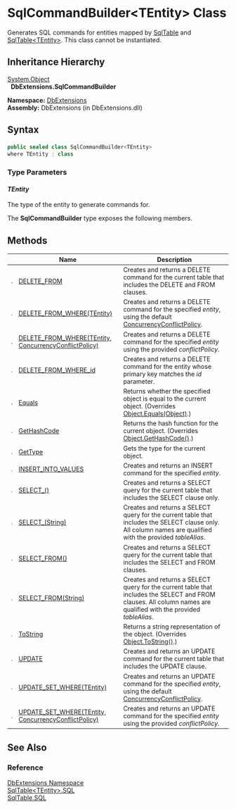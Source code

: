 SqlCommandBuilder&lt;TEntity> Class
===================================
Generates SQL commands for entities mapped by [SqlTable][1] and [SqlTable&lt;TEntity>][2]. This class cannot be instantiated.


Inheritance Hierarchy
---------------------
[System.Object][3]  
  **DbExtensions.SqlCommandBuilder<TEntity>**  

**Namespace:** [DbExtensions][4]  
**Assembly:** DbExtensions (in DbExtensions.dll)

Syntax
------

```csharp
public sealed class SqlCommandBuilder<TEntity>
where TEntity : class

```

### Type Parameters

#### *TEntity*
The type of the entity to generate commands for.

The **SqlCommandBuilder<TEntity>** type exposes the following members.


Methods
-------

                 | Name                                                       | Description                                                                                                                                                        
---------------- | ---------------------------------------------------------- | ------------------------------------------------------------------------------------------------------------------------------------------------------------------ 
![Public method] | [DELETE_FROM][5]                                           | Creates and returns a DELETE command for the current table that includes the DELETE and FROM clauses.                                                              
![Public method] | [DELETE_FROM_WHERE(TEntity)][6]                            | Creates and returns a DELETE command for the specified *entity*, using the default [ConcurrencyConflictPolicy][7].                                                 
![Public method] | [DELETE_FROM_WHERE(TEntity, ConcurrencyConflictPolicy)][8] | Creates and returns a DELETE command for the specified *entity* using the provided *conflictPolicy*.                                                               
![Public method] | [DELETE_FROM_WHERE_id][9]                                  | Creates and returns a DELETE command for the entity whose primary key matches the *id* parameter.                                                                  
![Public method] | [Equals][10]                                               | Returns whether the specified object is equal to the current object. (Overrides [Object.Equals(Object)][11].)                                                      
![Public method] | [GetHashCode][12]                                          | Returns the hash function for the current object. (Overrides [Object.GetHashCode()][13].)                                                                          
![Public method] | [GetType][14]                                              | Gets the type for the current object.                                                                                                                              
![Public method] | [INSERT_INTO_VALUES][15]                                   | Creates and returns an INSERT command for the specified *entity*.                                                                                                  
![Public method] | [SELECT_()][16]                                            | Creates and returns a SELECT query for the current table that includes the SELECT clause only.                                                                     
![Public method] | [SELECT_(String)][17]                                      | Creates and returns a SELECT query for the current table that includes the SELECT clause only. All column names are qualified with the provided *tableAlias*.      
![Public method] | [SELECT_FROM()][18]                                        | Creates and returns a SELECT query for the current table that includes the SELECT and FROM clauses.                                                                
![Public method] | [SELECT_FROM(String)][19]                                  | Creates and returns a SELECT query for the current table that includes the SELECT and FROM clauses. All column names are qualified with the provided *tableAlias*. 
![Public method] | [ToString][20]                                             | Returns a string representation of the object. (Overrides [Object.ToString()][21].)                                                                                
![Public method] | [UPDATE][22]                                               | Creates and returns an UPDATE command for the current table that includes the UPDATE clause.                                                                       
![Public method] | [UPDATE_SET_WHERE(TEntity)][23]                            | Creates and returns an UPDATE command for the specified *entity*, using the default [ConcurrencyConflictPolicy][7].                                                
![Public method] | [UPDATE_SET_WHERE(TEntity, ConcurrencyConflictPolicy)][24] | Creates and returns an UPDATE command for the specified *entity* using the provided *conflictPolicy*.                                                              


See Also
--------

### Reference
[DbExtensions Namespace][4]  
[SqlTable&lt;TEntity>.SQL][25]  
[SqlTable.SQL][26]  

[1]: ../SqlTable/README.md
[2]: ../SqlTable_1/README.md
[3]: http://msdn.microsoft.com/en-us/library/e5kfa45b
[4]: ../README.md
[5]: DELETE_FROM.md
[6]: DELETE_FROM_WHERE.md
[7]: ../ConcurrencyConflictPolicy/README.md
[8]: DELETE_FROM_WHERE_1.md
[9]: DELETE_FROM_WHERE_id.md
[10]: Equals.md
[11]: http://msdn.microsoft.com/en-us/library/bsc2ak47
[12]: GetHashCode.md
[13]: http://msdn.microsoft.com/en-us/library/zdee4b3y
[14]: GetType.md
[15]: INSERT_INTO_VALUES.md
[16]: SELECT_.md
[17]: SELECT__1.md
[18]: SELECT_FROM.md
[19]: SELECT_FROM_1.md
[20]: ToString.md
[21]: http://msdn.microsoft.com/en-us/library/7bxwbwt2
[22]: UPDATE.md
[23]: UPDATE_SET_WHERE.md
[24]: UPDATE_SET_WHERE_1.md
[25]: ../SqlTable_1/SQL.md
[26]: ../SqlTable/SQL.md
[Public method]: ../../_icons/pubmethod.gif "Public method"